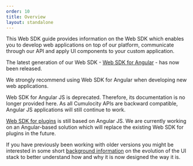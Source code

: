 ```yaml
---
order: 10
title: Overview
layout: standalone
---
```


This Web SDK guide provides information on the Web SDK which enables you to develop web applications on top of our platform, communicate through our API and apply UI components to your custom application.

The latest generation of our Web SDK - [Web SDK for Angular](/guides/web/angular) - has now been released. 

We strongly recommend using Web SDK for Angular when developing new web applications.

Web SDK for Angular JS is deprecated. Therefore, its documentation is no longer provided here.  As all Cumulocity APIs are backward compatible, Angular JS applications will still continue to work. 

[Web SDK for plugins](/guides/web/web-sdk-for-plugins) is still based on Angular JS. We are currently working on an Angular-based solution which will replace the existing Web SDK for plugins in the future.

If you have previously been working with older versions you might be interested in some short [background information](/guides/web/background) on the evolution of the UI stack to better understand how and why it is now designed the way it is.
